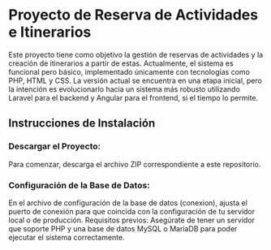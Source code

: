 


# Proyecto de Reserva de Actividades e Itinerarios
Este proyecto tiene como objetivo la gestión de reservas de actividades y la creación de itinerarios a partir de estas. Actualmente, el sistema es funcional pero básico, implementado únicamente con tecnologías como PHP, HTML y CSS. La versión actual se encuentra en una etapa inicial, pero la intención es evolucionarlo hacia un sistema más robusto utilizando Laravel para el backend y Angular para el frontend, si el tiempo lo permite.

## Instrucciones de Instalación
### Descargar el Proyecto:
Para comenzar, descarga el archivo ZIP correspondiente a este repositorio.
### Configuración de la Base de Datos:
En el archivo de configuración de la base de datos (conexion), ajusta el puerto de conexión para que coincida con la configuración de tu servidor local o de producción.
Requisitos previos: Asegúrate de tener un servidor que soporte PHP y una base de datos MySQL o MariaDB para poder ejecutar el sistema correctamente.
